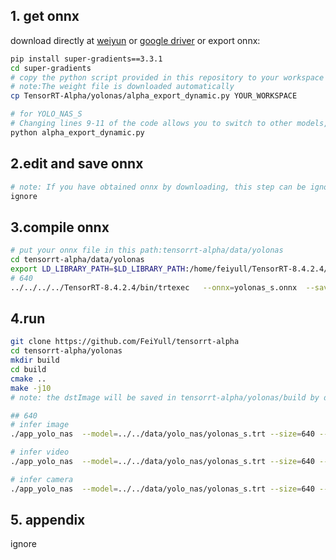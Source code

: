 ## 1. get onnx 
download directly at [weiyun](https://share.weiyun.com/3T3mZKBm) or [google driver](https://drive.google.com/drive/folders/1-8phZHkx_Z274UVqgw6Ma-6u5AKmqCOv) or export onnx:
```bash
pip install super-gradients==3.3.1
cd super-gradients
# copy the python script provided in this repository to your workspace
# note:The weight file is downloaded automatically
cp TensorRT-Alpha/yolonas/alpha_export_dynamic.py YOUR_WORKSPACE

# for YOLO_NAS_S
# Changing lines 9-11 of the code allows you to switch to other models, eg:YOLO_NAS_M
python alpha_export_dynamic.py
```

## 2.edit and save onnx
```bash
# note: If you have obtained onnx by downloading, this step can be ignored
ignore
```

## 3.compile onnx
```bash
# put your onnx file in this path:tensorrt-alpha/data/yolonas
cd tensorrt-alpha/data/yolonas
export LD_LIBRARY_PATH=$LD_LIBRARY_PATH:/home/feiyull/TensorRT-8.4.2.4/lib
# 640
../../../../TensorRT-8.4.2.4/bin/trtexec   --onnx=yolonas_s.onnx  --saveEngine=yolonas_s.trt  --buildOnly --minShapes=images:1x3x640x640 --optShapes=images:2x3x640x640 --maxShapes=images:4x3x640x640
```
## 4.run
```bash
git clone https://github.com/FeiYull/tensorrt-alpha
cd tensorrt-alpha/yolonas
mkdir build
cd build
cmake ..
make -j10
# note: the dstImage will be saved in tensorrt-alpha/yolonas/build by default

## 640
# infer image
./app_yolo_nas  --model=../../data/yolo_nas/yolonas_s.trt --size=640 --batch_size=1  --img=../../data/6406407.jpg   --show --savePath=../

# infer video
./app_yolo_nas  --model=../../data/yolo_nas/yolonas_s.trt --size=640 --batch_size=2  --video=../../data/people.mp4  --show 

# infer camera
./app_yolo_nas  --model=../../data/yolo_nas/yolonas_s.trt --size=640 --batch_size=2  --cam_id=0  --show
```
## 5. appendix
ignore